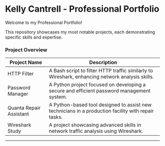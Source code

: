 # Kelly Cantrell - Professional Portfolio
Welcome to my Professional Portfolio! 

This repository showcases my most notable projects, each demonstrating specific skills and expertise.

### Project Overview

| Project Name | Description |
|-----------|-------------|
| HTTP Filter  | A Bash script to filter HTTP traffic similarly to Wireshark, enhancing network analysis skills.  |
| Password Manager  | A Python project focused on developing a secure and efficient password management system.   |
| Quanta Repair Assistant   | A Python-based tool designed to assist new technicians in a production facility with repair tasks.   |
| Wireshark Study  | A project showcasing advanced skills in network traffic analysis using Wireshark. |

---

